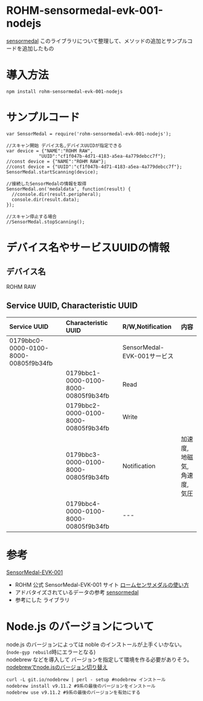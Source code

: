 # ROHM-sensormedal-evk-001-nodejs

[sensormedal](https://github.com/hirotakaster/sensormedal) このライブラリについて整理して、メソッドの追加とサンプルコードを追加したもの

# 導入方法
`npm install rohm-sensormedal-evk-001-nodejs`

# サンプルコード

```(javascript)
var SensorMedal = require('rohm-sensormedal-evk-001-nodejs');

//スキャン開始 デバイス名,デバイスUUIDが指定できる
var device = {"NAME":"ROHM RAW",
            "UUID":"cf1f047b-4d71-4183-a5ea-4a779debcc7f"};
//const device = {"NAME":"ROHM RAW"};
//const device = {"UUID":"cf1f047b-4d71-4183-a5ea-4a779debcc7f"};            
SensorMedal.startScanning(device);

//接続したSensorMedalの情報を取得
SensorMedal.on('medaldata', function(result) {
  //console.dir(result.peripheral);
  console.dir(result.data);
});

//スキャン停止する場合
//SensorMedal.stopScanning();
```

# デバイス名やサービスUUIDの情報
## デバイス名
ROHM RAW

## Service UUID, Characteristic UUID
| Service UUID | Characteristic UUID | R/W,Notification | 内容 |
|:-----------|:------------|:------------|:------------|
| 0179bbc0-0000-0100-8000-00805f9b34fb |  | SensorMedal-EVK-001サービス |
|  | 0179bbc1-0000-0100-8000-00805f9b34fb | Read ||
|  | 0179bbc2-0000-0100-8000-00805f9b34fb | Write ||
|  | 0179bbc3-0000-0100-8000-00805f9b34fb | Notification | 加速度,地磁気,角速度,気圧 |
|  | 0179bbc4-0000-0100-8000-00805f9b34fb | --- ||

# 参考
[SensorMedal-EVK-001](https://www.rohm.co.jp/sensor-medal-support)
- ROHM 公式 SensorMedal-EVK-001 サイト
[ロームセンサメダルの使い方](https://www.rohm.co.jp/documents/11401/3946468/ROHMSensorMedal_Manual.pdf/054925df-01c9-4923-b599-4f9fdb2ab667)
- アドバタイズされているデータの参考
[sensormedal](https://github.com/hirotakaster/sensormedal)
- 参考にした ライブラリ

# Node.js のバージョンについて
node.js のバージョンによっては noble のインストールが上手くいかない。(`node-gyp rebuild`時にエラーとなる)  
nodebrew などを導入して バージョンを指定して環境を作る必要がありそう。  
[nodebrewでnode.jsのバージョン切り替え](https://qiita.com/teratsyk/items/51d64010cb341b54491b)

```
curl -L git.io/nodebrew | perl - setup #nodebrew インストール
nodebrew install v9.11.2 #9系の最後のバージョンをインストール
nodebrew use v9.11.2 #9系の最後のバージョンを有効にする
```
